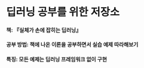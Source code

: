 # 딥러닝 공부를 위한 저장소

#### 책: 『실체가 손에 잡히는 딥러닝』
#### 공부 방법: 책에 나온 이론을 공부하면서 실습 예제 따라해보기
#### 특징: 모든 예제는 딥러닝 프레임워크 없이 구현
